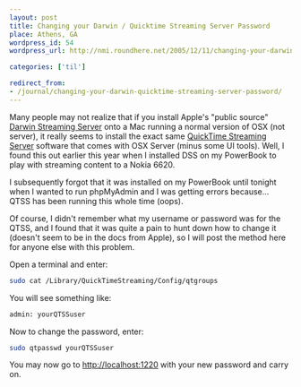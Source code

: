 ```yaml
---
layout: post
title: Changing your Darwin / Quicktime Streaming Server Password
place: Athens, GA
wordpress_id: 54
wordpress_url: http://nmi.roundhere.net/2005/12/11/changing-your-darwin-quicktime-streaming-server-password/

categories: ['til']

redirect_from:
- /journal/changing-your-darwin-quicktime-streaming-server-password/
---
```


Many people may not realize that if you install Apple's "public source" [Darwin Streaming Server](http://developer.apple.com/darwin/projects/streaming/) onto a Mac running a normal version of OSX (not server), it really seems to install the exact same [QuickTime Streaming Server](http://www.apple.com/quicktime/streamingserver/) software that comes with OSX Server (minus some UI tools). Well, I found this out earlier this year when I installed DSS on my PowerBook to play with streaming content to a Nokia 6620.

I subsequently forgot that it was installed on my PowerBook until tonight when I wanted to run phpMyAdmin and I was getting errors because... QTSS has been running this whole time (oops).

Of course, I didn't remember what my username or password was for the QTSS, and I found that it was quite a pain to hunt down how to change it (doesn't seem to be in the docs from Apple), so I will post the method here for anyone else with this problem.

Open a terminal and enter:

```sh
sudo cat /Library/QuickTimeStreaming/Config/qtgroups
```

You will see something like:

```sh
admin: yourQTSSuser
```

Now to change the password, enter:

```sh
sudo qtpasswd yourQTSSuser
```

You may now go to [http://localhost:1220](http://localhost:1220) with your new password and carry on.